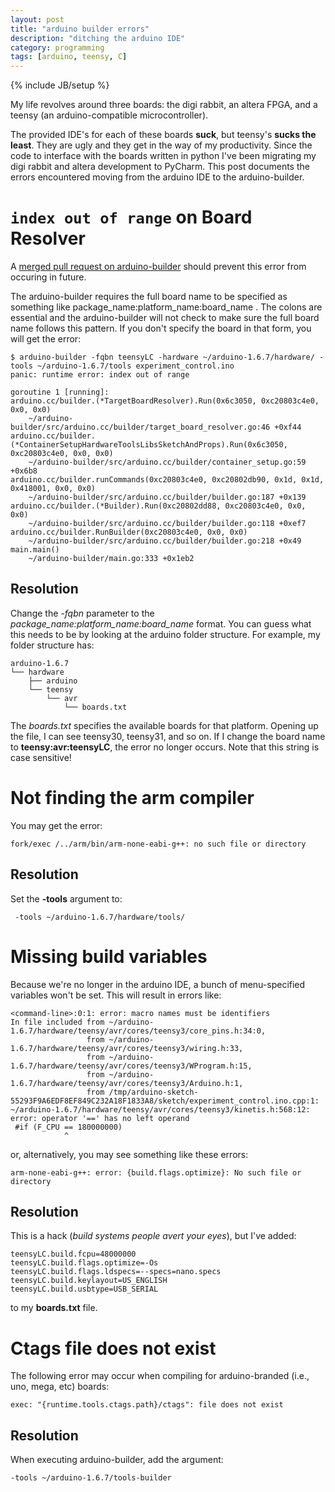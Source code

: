 ```yaml
---
layout: post
title: "arduino builder errors"
description: "ditching the arduino IDE"
category: programming
tags: [arduino, teensy, C]
---
```

{% include JB/setup %}

My life revolves around three boards: the digi rabbit, an altera FPGA, and a
teensy (an arduino-compatible microcontroller).

The provided IDE's for each of these boards **suck**, but teensy's **sucks the
least**. They are ugly and they get in the way of my productivity. Since the code to interface with the boards 
written in python I've been migrating my digi rabbit and altera
development to PyCharm. This post documents the errors encountered moving from the arduino IDE to the arduino-builder.

`index out of range` on Board Resolver
======================================

A [merged pull request on arduino-builder](https://github.com/arduino/arduino-builder/pull/141) should prevent this error from occuring in future.

 The arduino-builder requires the full board name to be specified as
 something like package_name:platform_name:board_name . The colons are
 essential and the arduino-builder will not check to make sure the full board
  name follows this pattern. If you don't specify the board in that form, you
   will get the error:

```
$ arduino-builder -fqbn teensyLC -hardware ~/arduino-1.6.7/hardware/ -tools ~/arduino-1.6.7/tools experiment_control.ino
panic: runtime error: index out of range

goroutine 1 [running]:
arduino.cc/builder.(*TargetBoardResolver).Run(0x6c3050, 0xc20803c4e0, 0x0, 0x0)
	~/arduino-builder/src/arduino.cc/builder/target_board_resolver.go:46 +0xf44
arduino.cc/builder.(*ContainerSetupHardwareToolsLibsSketchAndProps).Run(0x6c3050, 0xc20803c4e0, 0x0, 0x0)
	~/arduino-builder/src/arduino.cc/builder/container_setup.go:59 +0x6b8
arduino.cc/builder.runCommands(0xc20803c4e0, 0xc20802db90, 0x1d, 0x1d, 0x418001, 0x0, 0x0)
	~/arduino-builder/src/arduino.cc/builder/builder.go:187 +0x139
arduino.cc/builder.(*Builder).Run(0xc20802dd88, 0xc20803c4e0, 0x0, 0x0)
	~/arduino-builder/src/arduino.cc/builder/builder.go:118 +0xef7
arduino.cc/builder.RunBuilder(0xc20803c4e0, 0x0, 0x0)
	~/arduino-builder/src/arduino.cc/builder/builder.go:218 +0x49
main.main()
	~/arduino-builder/main.go:333 +0x1eb2

```


Resolution
----------

Change the *-fqbn* parameter to the *package_name:platform_name:board_name*
format. You can guess what this needs to be by looking at the arduino folder
structure. For example, my folder structure has:

```
arduino-1.6.7
└── hardware
    ├── arduino
    └── teensy
        └── avr
            └── boards.txt

```

The *boards.txt* specifies the available boards for that platform. Opening up
 the file, I can see teensy30, teensy31, and so on. If I change the board
 name to **teensy:avr:teensyLC**, the error no longer occurs. Note that this
 string is case sensitive!

Not finding the arm compiler
============================

You may get the error:

```
fork/exec /../arm/bin/arm-none-eabi-g++: no such file or directory
```

Resolution
----------

Set the **-tools** argument to:

```
 -tools ~/arduino-1.6.7/hardware/tools/
```

Missing build variables
=======================

Because we're no longer in the arduino IDE, a bunch of menu-specified 
variables won't be set. This will result in errors like: 

```
<command-line>:0:1: error: macro names must be identifiers
In file included from ~/arduino-1.6.7/hardware/teensy/avr/cores/teensy3/core_pins.h:34:0,
                 from ~/arduino-1.6.7/hardware/teensy/avr/cores/teensy3/wiring.h:33,
                 from ~/arduino-1.6.7/hardware/teensy/avr/cores/teensy3/WProgram.h:15,
                 from ~/arduino-1.6.7/hardware/teensy/avr/cores/teensy3/Arduino.h:1,
                 from /tmp/arduino-sketch-55293F9A6EDF8EF849C232A18F1833A8/sketch/experiment_control.ino.cpp:1:
~/arduino-1.6.7/hardware/teensy/avr/cores/teensy3/kinetis.h:568:12: error: operator '==' has no left operand
 #if (F_CPU == 180000000)
            ^
```
or, alternatively, you may see something like these errors:

```
arm-none-eabi-g++: error: {build.flags.optimize}: No such file or directory
```

Resolution
----------

This is a hack (*build systems people avert your eyes*), but I've added: 

```
teensyLC.build.fcpu=48000000
teensyLC.build.flags.optimize=-Os
teensyLC.build.flags.ldspecs=--specs=nano.specs
teensyLC.build.keylayout=US_ENGLISH
teensyLC.build.usbtype=USB_SERIAL
```

to my **boards.txt** file.

Ctags file does not exist
=========================

The following error may occur when compiling for arduino-branded (i.e., uno, mega, etc) boards: 

```
exec: "{runtime.tools.ctags.path}/ctags": file does not exist
```

Resolution
----------

When executing arduino-builder, add the argument:

```bash
-tools ~/arduino-1.6.7/tools-builder
```
